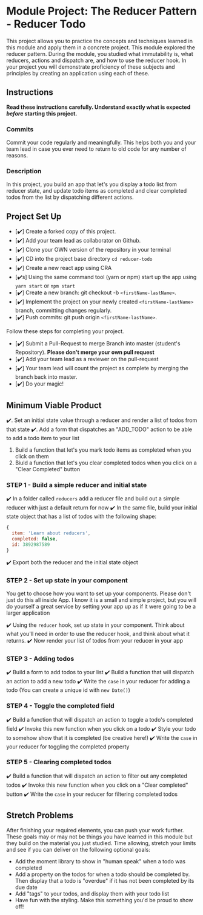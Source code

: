 # Module Project: The Reducer Pattern - Reducer Todo

This project allows you to practice the concepts and techniques learned in this module and apply them in a concrete project. This module explored the reducer pattern. During the module, you studied what immutability is, what reducers, actions and dispatch are, and how to use the reducer hook. In your project you will demonstrate proficiency of these subjects and principles by creating an application using each of these.

## Instructions

**Read these instructions carefully. Understand exactly what is expected _before_ starting this project.**

### Commits

Commit your code regularly and meaningfully. This helps both you and your team lead in case you ever need to return to old code for any number of reasons.

### Description

In this project, you build an app that let's you display a todo list from reducer state, and update todo items as completed and clear completed todos from the list by dispatching different actions.

## Project Set Up

- [✔️] Create a forked copy of this project.
- [✔️] Add your team lead as collaborator on Github.
- [✔️] Clone your OWN version of the repository in your terminal
- [✔️] CD into the project base directory `cd reducer-todo`
- [✔️] Create a new react app using CRA
- [✔️s] Using the same command tool (yarn or npm) start up the app using `yarn start` or `npm start`
- [✔️] Create a new branch: git checkout -b `<firstName-lastName>`.
- [✔️] Implement the project on your newly created `<firstName-lastName>` branch, committing changes regularly.
- [✔️] Push commits: git push origin `<firstName-lastName>`.

Follow these steps for completing your project.

- [✔️] Submit a Pull-Request to merge <firstName-lastName> Branch into master (student's Repository). **Please don't merge your own pull request**
- [✔️] Add your team lead as a reviewer on the pull-request
- [✔️] Your team lead will count the project as complete by merging the branch back into master.
- [✔️] Do your magic!

## Minimum Viable Product

✔️. Set an initial state value through a reducer and render a list of todos from that state
✔️. Add a form that dispatches an "ADD_TODO" action to be able to add a todo item to your list
1. Build a function that let's you mark todo items as completed when you click on them
1. Biuld a function that let's you clear completed todos when you click on a "Clear Completed" button

### STEP 1 - Build a simple reducer and initial state

✔️ In a folder called `reducers` add a reducer file and build out a simple reducer with just a default return for now
✔️ In the same file, build your initial state object that has a list of todos with the following shape:

```js
{
  item: 'Learn about reducers',
  completed: false,
  id: 3892987589
}
```

✔️ Export both the reducer and the initial state object

### STEP 2 - Set up state in your component

You get to choose how you want to set up your components. Please don't just do this all inside App. I know it is a small and simple project, but you will do yourself a great service by setting your app up as if it were going to be a larger application

✔️ Using the `reducer` hook, set up state in your component. Think about what you'll need in order to use the reducer hook, and think about what it returns.
✔️ Now render your list of todos from your reducer in your app

### STEP 3 - Adding todos

✔️ Build a form to add todos to your list
✔️ Build a function that will dispatch an action to add a new todo
✔️ Write the `case` in your reducer for adding a todo (You can create a unique id with `new Date()`)

### STEP 4 - Toggle the completed field

✔️ Build a function that will dispatch an action to toggle a todo's completed field
✔️ Invoke this new function when you click on a todo
✔️ Style your todo to somehow show that it is completed (be creative here!)
✔️ Write the `case` in your reducer for toggling the completed property

### STEP 5 - Clearing completed todos

✔️ Build a function that will dispatch an action to filter out any completed todos
✔️ Invoke this new function when you click on a "Clear completed" button
✔️ Write the `case` in your reducer for filtering completed todos

## Stretch Problems

After finishing your required elements, you can push your work further. These goals may or may not be things you have learned in this module but they build on the material you just studied. Time allowing, stretch your limits and see if you can deliver on the following optional goals:

- Add the moment library to show in "human speak" when a todo was completed
- Add a property on the todos for when a todo should be completed by. Then display that a todo is "overdue" if it has not been completed by its due date
- Add "tags" to your todos, and display them with your todo list
- Have fun with the styling. Make this something you'd be proud to show off!
